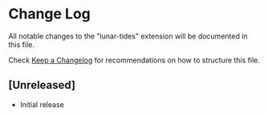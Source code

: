 # Change Log

All notable changes to the "lunar-tides" extension will be documented in this file.

Check [Keep a Changelog](http://keepachangelog.com/) for recommendations on how to structure this file.

## [Unreleased]

- Initial release
